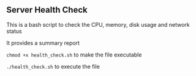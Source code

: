 
## Server Health Check

This is a bash script to check the CPU, memory, disk usage and network status  

It provides a summary report

```chmod +x health_check.sh``` to make the file executable  

```./health_check.sh``` to execute the file
